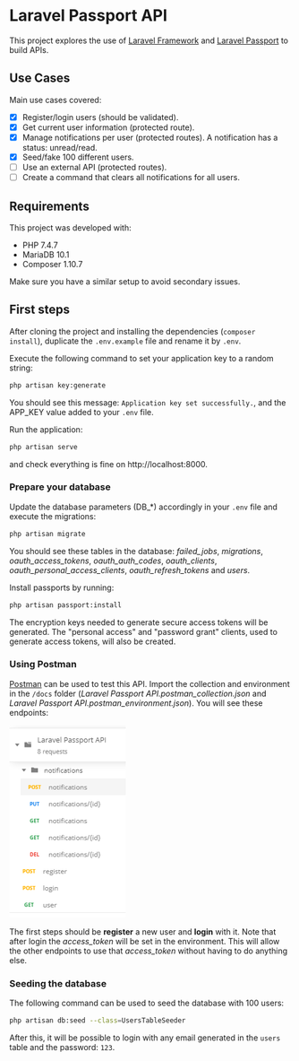 # Laravel Passport API

This project explores the use of [Laravel Framework](https://laravel.com) and [Laravel Passport](https://laravel.com/docs/7.x/passport) to build APIs.

## Use Cases

Main use cases covered:

- [x] Register/login users (should be validated).
- [x] Get current user information (protected route).
- [x] Manage notifications per user (protected routes). A notification has a status: unread/read.
- [x] Seed/fake 100 different users.
- [ ] Use an external API (protected routes).
- [ ] Create a command that clears all notifications for all users.

## Requirements

This project was developed with:

- PHP 7.4.7
- MariaDB 10.1
- Composer 1.10.7

Make sure you have a similar setup to avoid secondary issues.

## First steps

After cloning the project and installing the dependencies (`composer install`), duplicate the `.env.example` file and rename it by `.env`.

Execute the following command to set your application key to a random string:

```sh
php artisan key:generate
```

You should see this message: `Application key set successfully.`, and the APP_KEY value added to your `.env` file.

Run the application:

```sh
php artisan serve
```

and check everything is fine on http://localhost:8000.

### Prepare your database

Update the database parameters (DB_*) accordingly in your `.env` file and execute the migrations:

```sh
php artisan migrate
```

You should see these tables in the database: *failed_jobs*, *migrations*, *oauth_access_tokens*, *oauth_auth_codes*, *oauth_clients*, *oauth_personal_access_clients*, *oauth_refresh_tokens* and *users*.

Install passports by running:

```sh
php artisan passport:install
```

The encryption keys needed to generate secure access tokens will be generated. The "personal access" and "password grant" clients, used to generate access tokens, will also be created.

### Using Postman

[Postman](https://www.postman.com) can be used to test this API. Import the collection and environment in the `/docs` folder (*Laravel Passport API.postman_collection.json* and *Laravel Passport API.postman_environment.json*). You will see these endpoints:

![image](./docs/postman_requests.png)

The first steps should be **register** a new user and **login** with it. Note that after login the *access_token* will be set in the environment. This will allow the other endpoints to use that *access_token* without having to do anything else.

### Seeding the database

The following command can be used to seed the database with 100 users:

```sh
php artisan db:seed --class=UsersTableSeeder
```

After this, it will be possible to login with any email generated in the `users` table and the password: `123`.
